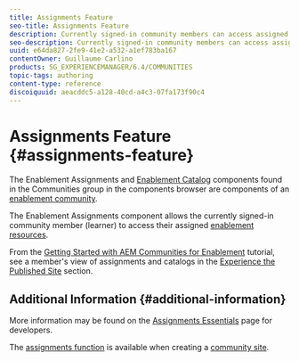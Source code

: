 ```yaml
---
title: Assignments Feature
seo-title: Assignments Feature
description: Currently signed-in community members can access assigned enablement resources
seo-description: Currently signed-in community members can access assigned enablement resources
uuid: e64da827-2fe9-41e2-a532-a1ef783ba167
contentOwner: Guillaume Carlino
products: SG_EXPERIENCEMANAGER/6.4/COMMUNITIES
topic-tags: authoring
content-type: reference
discoiquuid: aeacddc5-a128-40cd-a4c3-07fa173f90c4
---
```


# Assignments Feature {#assignments-feature}

The Enablement Assignments and [Enablement Catalog](catalog.md) components found in the Communities group in the components browser are components of an [enablement community](overview.md#enablement-community).

The Enablement Assignments component allows the currently signed-in community member (learner) to access their assigned [enablement resources](resources.md).

From the [Getting Started with AEM Communities for Enablement](getting-started-enablement.md) tutorial, see a member's view of assignments and catalogs in the [Experience the Published Site](enablement-published-site.md) section.

## Additional Information {#additional-information}

More information may be found on the [Assignments Essentials](essentials-assignments.md) page for developers.

The [assignments function](functions.md#assignments-function) is available when creating a [community site](sites-console.md).
